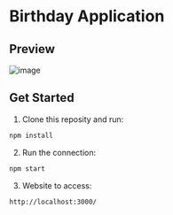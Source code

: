 # Birthday Application

## Preview
![image](https://user-images.githubusercontent.com/105739044/187035719-7807f142-3da4-4cde-a083-5858b15c358e.png) 

## Get Started
1. Clone this reposity and run:
```sh
npm install
```
2. Run the connection:
```sh
npm start
```
3. Website to access:
```sh
http://localhost:3000/
```
